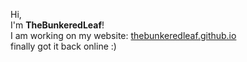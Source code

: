 Hi, <br>
I'm <b>TheBunkeredLeaf</b>! <br>
I am working on my website: <a href="https://thebunkeredleaf.github.io">thebunkeredleaf.github.io</a>
<br>
finally got it back online :)
